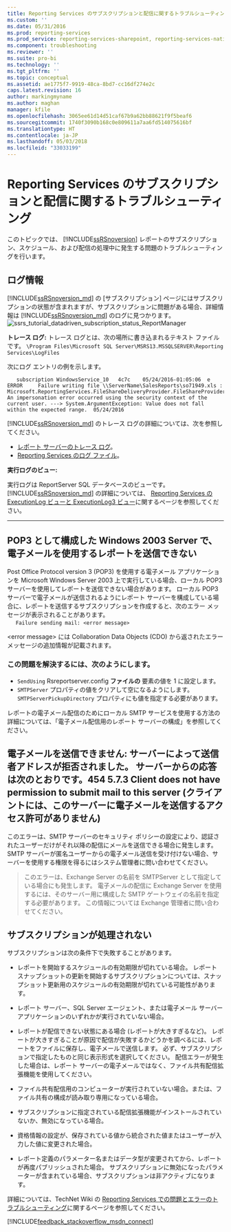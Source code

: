 ```yaml
---
title: Reporting Services のサブスクリプションと配信に関するトラブルシューティング | Microsoft Docs
ms.custom: ''
ms.date: 05/31/2016
ms.prod: reporting-services
ms.prod_service: reporting-services-sharepoint, reporting-services-native
ms.component: troubleshooting
ms.reviewer: ''
ms.suite: pro-bi
ms.technology: ''
ms.tgt_pltfrm: ''
ms.topic: conceptual
ms.assetid: ae1775f7-9919-48ca-8bd7-cc16df274e2c
caps.latest.revision: 16
author: markingmyname
ms.author: maghan
manager: kfile
ms.openlocfilehash: 3065ee61d14d51caf67b9a62bb88621f9f5beaf6
ms.sourcegitcommit: 1740f3090b168c0e809611a7aa6fd514075616bf
ms.translationtype: HT
ms.contentlocale: ja-JP
ms.lasthandoff: 05/03/2018
ms.locfileid: "33033199"
---
```

# <a name="troubleshoot-reporting-services-subscriptions-and-delivery"></a>Reporting Services のサブスクリプションと配信に関するトラブルシューティング
  
    
このトピックでは、 [!INCLUDE[ssRSnoversion](../../includes/ssrsnoversion.md)] レポートのサブスクリプション、スケジュール、および配信の処理中に発生する問題のトラブルシューティングを行います。  
## <a name="log-information"></a>ログ情報
 
[!INCLUDE[ssRSnoversion_md](../../includes/ssrsnoversion-md.md)] の [サブスクリプション] ページにはサブスクリプションの状態が含まれますが、サブスクリプションに問題がある場合、詳細情報は [!INCLUDE[ssRSnoversion_md](../../includes/ssrsnoversion-md.md)] のログに見つかります。 
![ssrs_tutorial_datadriven_subscription_status_ReportManager](../../reporting-services/media/ssrs-tutorial-datadriven-subscription-status-reportmanager.png)

**トレース ログ:** トレース ログとは、次の場所に書き込まれるテキスト ファイルです。 `\Program Files\Microsoft SQL Server\MSRS13.MSSQLSERVER\Reporting Services\LogFiles`

次にログ エントリの例を示します。

```
   subscription WindowsService_10   4c7c    05/24/2016-01:05:06  e ERROR     Failure writing file \\ServerName\SalesReports\so71949.xls : Microsoft.ReportingServices.FileShareDeliveryProvider.FileShareProvider+NetworkErrorException: An impersonation error occurred using the security context of the current user. ---> System.ArgumentException: Value does not fall within the expected range.  05/24/2016
```
[!INCLUDE[ssRSnoversion_md](../../includes/ssrsnoversion-md.md)] のトレース ログの詳細については、次を参照してください。 
+ [レポート サーバーのトレース ログ](../../reporting-services/report-server/report-server-service-trace-log.md)。
+ [Reporting Services のログ ファイル](../../reporting-services/report-server/reporting-services-log-files-and-sources.md)。

**実行ログのビュー:**

実行ログは ReportServer SQL データベースのビューです。 [!INCLUDE[ssRSnoversion_md](../../includes/ssrsnoversion-md.md)] の詳細については、 [Reporting Services の ExecutionLog ビューと ExecutionLog3 ビュー](../../reporting-services/report-server/report-server-executionlog-and-the-executionlog3-view.md)に関するページを参照してください。  

----------
## <a name="unable-to-send-reports-using-e-mail-with-windows-server-2003-and-pop3"></a>POP3 として構成した Windows 2003 Server で、電子メールを使用するレポートを送信できない  
Post Office Protocol version 3 (POP3) を使用する電子メール アプリケーションを Microsoft Windows Server 2003 上で実行している場合、ローカル POP3 サーバーを使用してレポートを送信できない場合があります。 ローカル POP3 サーバーで電子メールが送信されるようにレポート サーバーを構成している場合に、レポートを送信するサブスクリプションを作成すると、次のエラー メッセージが表示されることがあります。  
&nbsp;&nbsp;&nbsp;&nbsp;&nbsp;`Failure sending mail: <error message>`  
  
\<error message> には Collaboration Data Objects (CDO) から返されたエラー メッセージの追加情報が記載されます。  
  
### <a name="to-resolve-this-problem"></a>この問題を解決するには、次のようにします。  
* `SendUsing` Rsreportserver.config **ファイルの** 要素の値を 1 に設定します。  
* `SMTPServer` プロパティの値をクリアして空になるようにします。 `SMTPServerPickupDirectory` プロパティにも値を指定する必要があります。   
  
レポートの電子メール配信のためにローカル SMTP サービスを使用する方法の詳細については、「電子メール配信用のレポート サーバーの構成」を参照してください。  
  
## <a name="failure-sending-mail-the-server-rejected-the-sender-address-the-server-response-was-454-573-client-does-not-have-permission-to-submit-mail-to-this-server"></a>電子メールを送信できません: サーバーによって送信者アドレスが拒否されました。 サーバーからの応答は次のとおりです。454 5.7.3 Client does not have permission to submit mail to this server (クライアントには、このサーバーに電子メールを送信するアクセス許可がありません)  
このエラーは、SMTP サーバーのセキュリティ ポリシーの設定により、認証されたユーザーだけがそれ以降の配信にメールを送信できる場合に発生します。 SMTP サーバーが匿名ユーザーからの電子メール送信を受け付けない場合、サーバーを使用する権限を得るにはシステム管理者に問い合わせてください。  
> このエラーは、Exchange Server の名前を SMTPServer として指定している場合にも発生します。 電子メールの配信に Exchange Server を使用するには、そのサーバー用に構成した SMTP ゲートウェイの名前を指定する必要があります。 この情報については Exchange 管理者に問い合わせてください。  
  
## <a name="subscriptions-are-not-processing"></a>サブスクリプションが処理されない  
サブスクリプションは次の条件下で失敗することがあります。   
* レポートを開始するスケジュールの有効期限が切れている場合。 レポート スナップショットの更新を開始するサブスクリプションについては、スナップショット更新用のスケジュールの有効期限が切れている可能性があります。  
  
* レポート サーバー、SQL Server エージェント、または電子メール サーバー アプリケーションのいずれかが実行されていない場合。  
* レポートが配信できない状態にある場合 (レポートが大きすぎるなど)。 レポートが大きすぎることが原因で配信が失敗するかどうかを調べるには、レポートをファイルに保存し、電子メールで送信します。 必ず、サブスクリプションで指定したものと同じ表示形式を選択してください。 配信エラーが発生した場合は、レポート サーバーの電子メールではなく、ファイル共有配信拡張機能を使用してください。  
* ファイル共有配信用のコンピューターが実行されていない場合。または、ファイル共有の構成が読み取り専用になっている場合。  
* サブスクリプションに指定されている配信拡張機能がインストールされていないか、無効になっている場合。  
* 資格情報の設定が、保存されている値から統合された値またはユーザーが入力した値に変更された場合。  
* レポート定義のパラメーター名またはデータ型が変更されてから、レポートが再度パブリッシュされた場合。 サブスクリプションに無効になったパラメーターが含まれている場合、サブスクリプションは非アクティブになります。  
  
詳細については、TechNet Wiki の [Reporting Services での問題とエラーのトラブルシューティング](http://social.technet.microsoft.com/wiki/contents/articles/1633.ssrs-troubleshoot-issues-and-errors-with-reporting-services.aspx)に関するページを参照してください。  
  
  
    
  
  
  

[!INCLUDE[feedback_stackoverflow_msdn_connect](../../includes/feedback-stackoverflow-msdn-connect.md)]

